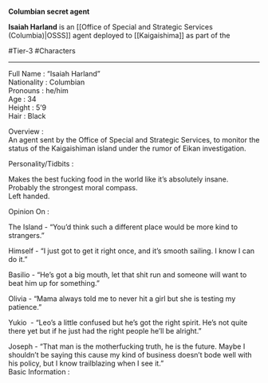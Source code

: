 **Columbian secret agent**

**Isaiah Harland** is an [[Office of Special and Strategic Services (Columbia)|OSSS]] agent deployed to [[Kaigaishima]] as part of the

#Tier-3 #Characters 

---
Full Name : “Isaiah Harland”  
Nationality : Columbian  
Pronouns : he/him  
Age : 34  
Height : 5’9  
Hair : Black

Overview :  
An agent sent by the Office of Special and Strategic Services, to monitor the status of the Kaigaishiman island under the rumor of Eikan investigation.  
  
Personality/Tidbits :  
  
Makes the best fucking food in the world like it’s absolutely insane.  
Probably the strongest moral compass.  
Left handed.  
  
Opinion On : 

The Island - “You’d think such a different place would be more kind to strangers.”
  
Himself - “I just got to get it right once, and it’s smooth sailing. I know I can do it.”
  
Basilio - “He’s got a big mouth, let that shit run and someone will want to beat him up for something.”
  
Olivia - “Mama always told me to never hit a girl but she is testing my patience.”
  
Yukio  - “Leo’s a little confused but he’s got the right spirit. He’s not quite there yet but if he just had the right people he’ll be alright.”
  
Joseph - “That man is the motherfucking truth, he is the future. Maybe I shouldn’t be saying this cause my kind of business doesn’t bode well with his policy, but I know trailblazing when I see it.”  
Basic Information :